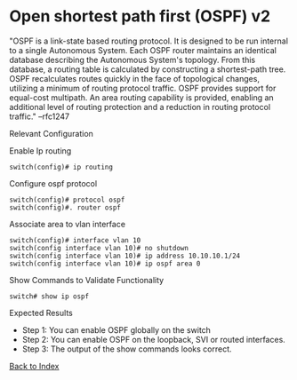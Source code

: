 # Open shortest path first (OSPF) v2 

"OSPF is a link-state based routing protocol. It is designed to be run internal to a single Autonomous System. Each OSPF router maintains an identical database describing the Autonomous System's topology. From this database, a routing table is calculated by constructing a shortest-path tree. OSPF recalculates routes quickly in the face of topological changes, utilizing a minimum of routing protocol traffic. OSPF provides support for equal-cost multipath. An area routing capability is provided, enabling an additional level of routing protection and a reduction in routing protocol traffic." –rfc1247 

Relevant Configuration 

Enable Ip routing 

```
switch(config)# ip routing
```

Configure ospf protocol

```
switch(config)# protocol ospf
switch(config)#. router ospf
```

Associate area to vlan interface

```
switch(config)# interface vlan 10
switch(config interface vlan 10)# no shutdown
switch(config interface vlan 10)# ip address 10.10.10.1/24
switch(config interface vlan 10)# ip ospf area 0
```

Show Commands to Validate Functionality 

```
switch# show ip ospf 
```

Expected Results 

* Step 1: You can enable OSPF globally on the switch
* Step 2: You can enable OSPF on the loopback, SVI or routed interfaces.
* Step 3: The output of the show commands looks correct.

[Back to Index](./index.md)

